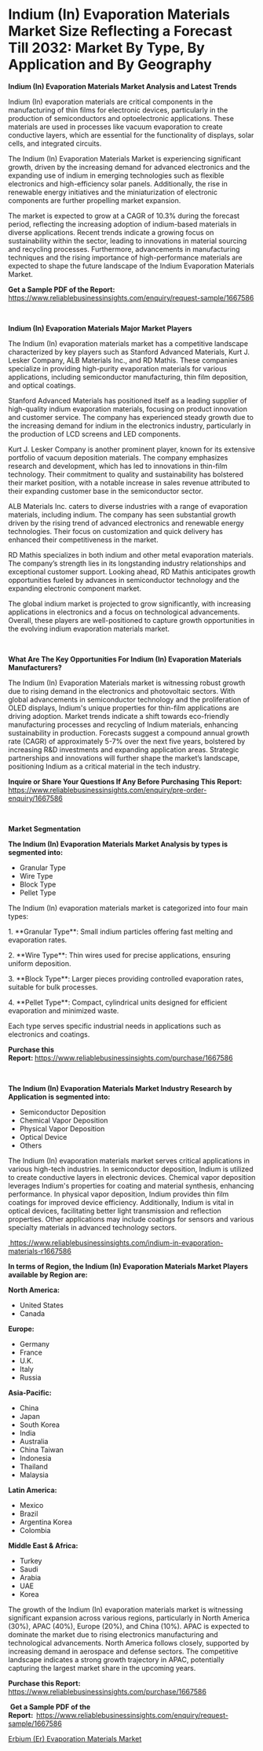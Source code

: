 <p><h1>Indium (In) Evaporation Materials Market Size Reflecting a Forecast Till 2032: Market By Type, By Application and By Geography</h1></p><p><strong>Indium (In) Evaporation Materials Market Analysis and Latest Trends</strong></p>
<p><p>Indium (In) evaporation materials are critical components in the manufacturing of thin films for electronic devices, particularly in the production of semiconductors and optoelectronic applications. These materials are used in processes like vacuum evaporation to create conductive layers, which are essential for the functionality of displays, solar cells, and integrated circuits. </p><p>The Indium (In) Evaporation Materials Market is experiencing significant growth, driven by the increasing demand for advanced electronics and the expanding use of indium in emerging technologies such as flexible electronics and high-efficiency solar panels. Additionally, the rise in renewable energy initiatives and the miniaturization of electronic components are further propelling market expansion. </p><p>The market is expected to grow at a CAGR of 10.3% during the forecast period, reflecting the increasing adoption of indium-based materials in diverse applications. Recent trends indicate a growing focus on sustainability within the sector, leading to innovations in material sourcing and recycling processes. Furthermore, advancements in manufacturing techniques and the rising importance of high-performance materials are expected to shape the future landscape of the Indium Evaporation Materials Market.</p></p>
<p><strong>Get a Sample PDF of the Report:&nbsp;</strong> <a href="https://www.reliablebusinessinsights.com/enquiry/request-sample/1667586?utm_campaign=2321&utm_medium=2&utm_source=Github&utm_content=ia&utm_term=02042025&utm_id=indium-in-evaporation-materials">https://www.reliablebusinessinsights.com/enquiry/request-sample/1667586</a></p>
<p>&nbsp;</p>
<p><strong>Indium (In) Evaporation Materials Major Market Players</strong></p>
<p><p>The Indium (In) evaporation materials market has a competitive landscape characterized by key players such as Stanford Advanced Materials, Kurt J. Lesker Company, ALB Materials Inc., and RD Mathis. These companies specialize in providing high-purity evaporation materials for various applications, including semiconductor manufacturing, thin film deposition, and optical coatings.</p><p>Stanford Advanced Materials has positioned itself as a leading supplier of high-quality indium evaporation materials, focusing on product innovation and customer service. The company has experienced steady growth due to the increasing demand for indium in the electronics industry, particularly in the production of LCD screens and LED components.</p><p>Kurt J. Lesker Company is another prominent player, known for its extensive portfolio of vacuum deposition materials. The company emphasizes research and development, which has led to innovations in thin-film technology. Their commitment to quality and sustainability has bolstered their market position, with a notable increase in sales revenue attributed to their expanding customer base in the semiconductor sector.</p><p>ALB Materials Inc. caters to diverse industries with a range of evaporation materials, including indium. The company has seen substantial growth driven by the rising trend of advanced electronics and renewable energy technologies. Their focus on customization and quick delivery has enhanced their competitiveness in the market.</p><p>RD Mathis specializes in both indium and other metal evaporation materials. The company’s strength lies in its longstanding industry relationships and exceptional customer support. Looking ahead, RD Mathis anticipates growth opportunities fueled by advances in semiconductor technology and the expanding electronic component market.</p><p>The global indium market is projected to grow significantly, with increasing applications in electronics and a focus on technological advancements. Overall, these players are well-positioned to capture growth opportunities in the evolving indium evaporation materials market.</p></p>
<p>&nbsp;</p>
<p><strong>What Are The Key Opportunities For Indium (In) Evaporation Materials Manufacturers?</strong></p>
<p><p>The Indium (In) Evaporation Materials market is witnessing robust growth due to rising demand in the electronics and photovoltaic sectors. With global advancements in semiconductor technology and the proliferation of OLED displays, Indium's unique properties for thin-film applications are driving adoption. Market trends indicate a shift towards eco-friendly manufacturing processes and recycling of Indium materials, enhancing sustainability in production. Forecasts suggest a compound annual growth rate (CAGR) of approximately 5-7% over the next five years, bolstered by increasing R&D investments and expanding application areas. Strategic partnerships and innovations will further shape the market’s landscape, positioning Indium as a critical material in the tech industry.</p></p>
<p><strong>Inquire or Share Your Questions If Any Before Purchasing This Report:</strong> <a href="https://www.reliablebusinessinsights.com/enquiry/pre-order-enquiry/1667586?utm_campaign=2321&utm_medium=2&utm_source=Github&utm_content=ia&utm_term=02042025&utm_id=indium-in-evaporation-materials">https://www.reliablebusinessinsights.com/enquiry/pre-order-enquiry/1667586</a></p>
<p>&nbsp;</p>
<p><strong>Market Segmentation</strong></p>
<p><strong>The Indium (In) Evaporation Materials Market Analysis by types is segmented into:</strong></p>
<p><ul><li>Granular Type</li><li>Wire Type</li><li>Block Type</li><li>Pellet Type</li></ul></p>
<p><p>The Indium (In) evaporation materials market is categorized into four main types: </p><p>1. **Granular Type**: Small indium particles offering fast melting and evaporation rates.</p><p>2. **Wire Type**: Thin wires used for precise applications, ensuring uniform deposition.</p><p>3. **Block Type**: Larger pieces providing controlled evaporation rates, suitable for bulk processes.</p><p>4. **Pellet Type**: Compact, cylindrical units designed for efficient evaporation and minimized waste. </p><p>Each type serves specific industrial needs in applications such as electronics and coatings.</p></p>
<p><strong>Purchase this Report:&nbsp;</strong><a href="https://www.reliablebusinessinsights.com/purchase/1667586?utm_campaign=2321&utm_medium=2&utm_source=Github&utm_content=ia&utm_term=02042025&utm_id=indium-in-evaporation-materials">https://www.reliablebusinessinsights.com/purchase/1667586</a></p>
<p>&nbsp;</p>
<p><strong>The Indium (In) Evaporation Materials Market Industry Research by Application is segmented into:</strong></p>
<p><ul><li>Semiconductor Deposition</li><li>Chemical Vapor Deposition</li><li>Physical Vapor Deposition</li><li>Optical Device</li><li>Others</li></ul></p>
<p><p>The Indium (In) evaporation materials market serves critical applications in various high-tech industries. In semiconductor deposition, Indium is utilized to create conductive layers in electronic devices. Chemical vapor deposition leverages Indium's properties for coating and material synthesis, enhancing performance. In physical vapor deposition, Indium provides thin film coatings for improved device efficiency. Additionally, Indium is vital in optical devices, facilitating better light transmission and reflection properties. Other applications may include coatings for sensors and various specialty materials in advanced technology sectors.</p></p>
<p><a href="https://www.reliablebusinessinsights.com/indium-in-evaporation-materials-r1667586?utm_campaign=2321&utm_medium=2&utm_source=Github&utm_content=ia&utm_term=02042025&utm_id=indium-in-evaporation-materials">&nbsp;https://www.reliablebusinessinsights.com/indium-in-evaporation-materials-r1667586</a></p>
<p><strong>In terms of Region, the Indium (In) Evaporation Materials Market Players available by Region are:</strong></p>
<p>
    <p> <strong> North America: </strong>
        <ul>
            <li>United States</li>
            <li>Canada</li>
        </ul>
        </p> 
    <p> <strong> Europe: </strong>
        <ul>
            <li>Germany</li>
            <li>France</li>
            <li>U.K.</li>
            <li>Italy</li>
            <li>Russia</li>
        </ul>
        </p> 
    <p> <strong> Asia-Pacific: </strong>
        <ul>
            <li>China</li>
            <li>Japan</li>
            <li>South Korea</li>
            <li>India</li>
            <li>Australia</li>
            <li>China Taiwan</li>
            <li>Indonesia</li>
            <li>Thailand</li>
            <li>Malaysia</li>
        </ul>
        </p> 
    <p> <strong> Latin America: </strong>
        <ul>
            <li>Mexico</li>
            <li>Brazil</li>
            <li>Argentina Korea</li>
            <li>Colombia</li>
        </ul>
        </p> 
    <p> <strong> Middle East & Africa: </strong>
        <ul>
            <li>Turkey</li>
            <li>Saudi</li>
            <li>Arabia</li>
            <li>UAE</li>
            <li>Korea</li>
        </ul>
    </p>
    </p>
<p><p>The growth of the Indium (In) evaporation materials market is witnessing significant expansion across various regions, particularly in North America (30%), APAC (40%), Europe (20%), and China (10%). APAC is expected to dominate the market due to rising electronics manufacturing and technological advancements. North America follows closely, supported by increasing demand in aerospace and defense sectors. The competitive landscape indicates a strong growth trajectory in APAC, potentially capturing the largest market share in the upcoming years.</p></p>
<p><strong>Purchase this Report: </strong><a href="https://www.reliablebusinessinsights.com/purchase/1667586?utm_campaign=2321&utm_medium=2&utm_source=Github&utm_content=ia&utm_term=02042025&utm_id=indium-in-evaporation-materials">https://www.reliablebusinessinsights.com/purchase/1667586</a></p>
<p>&nbsp;<strong>Get a Sample PDF of the Report:&nbsp;&nbsp;</strong><a href="https://www.reliablebusinessinsights.com/enquiry/request-sample/1667586?utm_campaign=2321&utm_medium=2&utm_source=Github&utm_content=ia&utm_term=02042025&utm_id=indium-in-evaporation-materials">https://www.reliablebusinessinsights.com/enquiry/request-sample/1667586</a></p>
<p><strong></strong></p>
<p><p><a href="https://github.com/maclarensidney/Market-Research-Report-List-1/blob/main/erbium-er-evaporation-materials-market.md?utm_campaign=2321&utm_medium=2&utm_source=Github&utm_content=ia&utm_term=02042025&utm_id=indium-in-evaporation-materials">Erbium (Er) Evaporation Materials Market</a></p></p>